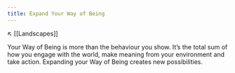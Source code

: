 ```yaml
---
title: Expand Your Way of Being
---
```

↖️ [[Landscapes]]

Your Way of Being is more than the behaviour you show. It’s the total sum of how you engage with the world, make meaning from your environment and take action. Expanding your Way of Being creates new possibilities.